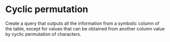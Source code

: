 # Cyclic permutation

Create a query that outputs all the information from a symbolic column of the table, except for values that can be obtained from another column value by cyclic permutation of characters.